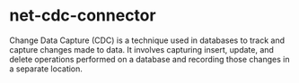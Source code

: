 # net-cdc-connector
Change Data Capture (CDC) is a technique used in databases to track and capture changes made to data. It involves capturing insert, update, and delete operations performed on a database and recording those changes in a separate location.
